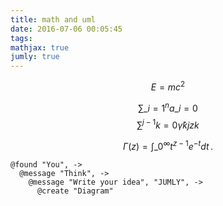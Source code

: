 ```yaml
---
title: math and uml
date: 2016-07-06 00:05:45
tags:
mathjax: true
jumly: true
---
```

$$E=mc^2$$

$$\sum\_{i=1}^n a\_i=0$$
$$\sum ^ {j-1}{k=0}{\widehat{\gamma} {kj} z k } $$


$$
\Gamma(z) = \int\_0^\infty t^{z-1}e^{-t}dt\,.
$$

```sequence
@found "You", ->
  @message "Think", ->
    @message "Write your idea", "JUMLY", ->
      @create "Diagram"
```


